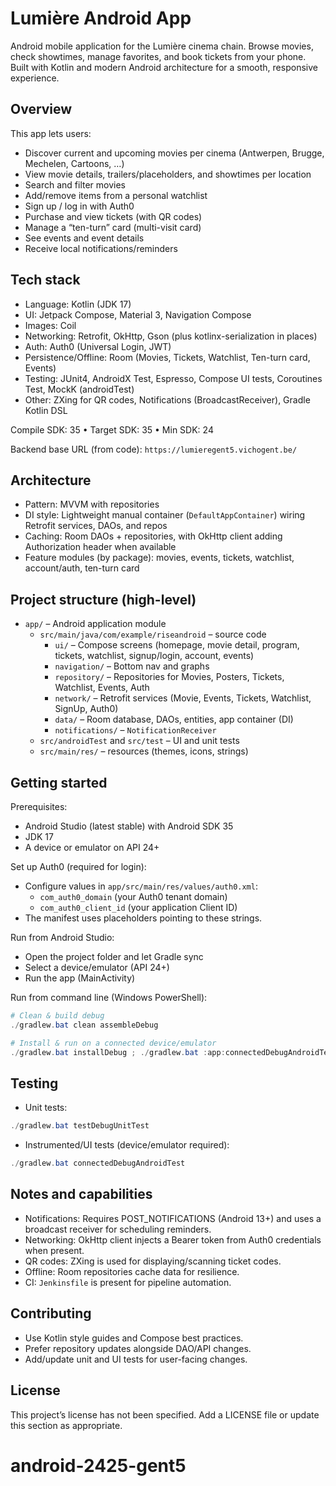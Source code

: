 # Lumière Android App

Android mobile application for the Lumière cinema chain. Browse movies, check showtimes, manage favorites, and book tickets from your phone. Built with Kotlin and modern Android architecture for a smooth, responsive experience.

## Overview

This app lets users:

- Discover current and upcoming movies per cinema (Antwerpen, Brugge, Mechelen, Cartoons, …)
- View movie details, trailers/placeholders, and showtimes per location
- Search and filter movies
- Add/remove items from a personal watchlist
- Sign up / log in with Auth0
- Purchase and view tickets (with QR codes)
- Manage a “ten-turn” card (multi-visit card)
- See events and event details
- Receive local notifications/reminders


## Tech stack

- Language: Kotlin (JDK 17)
- UI: Jetpack Compose, Material 3, Navigation Compose
- Images: Coil
- Networking: Retrofit, OkHttp, Gson (plus kotlinx-serialization in places)
- Auth: Auth0 (Universal Login, JWT)
- Persistence/Offline: Room (Movies, Tickets, Watchlist, Ten-turn card, Events)
- Testing: JUnit4, AndroidX Test, Espresso, Compose UI tests, Coroutines Test, MockK (androidTest)
- Other: ZXing for QR codes, Notifications (BroadcastReceiver), Gradle Kotlin DSL

Compile SDK: 35 • Target SDK: 35 • Min SDK: 24

Backend base URL (from code): `https://lumieregent5.vichogent.be/`

## Architecture

- Pattern: MVVM with repositories
- DI style: Lightweight manual container (`DefaultAppContainer`) wiring Retrofit services, DAOs, and repos
- Caching: Room DAOs + repositories, with OkHttp client adding Authorization header when available
- Feature modules (by package): movies, events, tickets, watchlist, account/auth, ten-turn card

## Project structure (high-level)

- `app/` – Android application module
  - `src/main/java/com/example/riseandroid` – source code
    - `ui/` – Compose screens (homepage, movie detail, program, tickets, watchlist, signup/login, account, events)
    - `navigation/` – Bottom nav and graphs
    - `repository/` – Repositories for Movies, Posters, Tickets, Watchlist, Events, Auth
    - `network/` – Retrofit services (Movie, Events, Tickets, Watchlist, SignUp, Auth0)
    - `data/` – Room database, DAOs, entities, app container (DI)
    - `notifications/` – `NotificationReceiver`
  - `src/androidTest` and `src/test` – UI and unit tests
  - `src/main/res/` – resources (themes, icons, strings)

## Getting started

Prerequisites:

- Android Studio (latest stable) with Android SDK 35
- JDK 17
- A device or emulator on API 24+

Set up Auth0 (required for login):

- Configure values in `app/src/main/res/values/auth0.xml`:
  - `com_auth0_domain` (your Auth0 tenant domain)
  - `com_auth0_client_id` (your application Client ID)
- The manifest uses placeholders pointing to these strings.

Run from Android Studio:

- Open the project folder and let Gradle sync
- Select a device/emulator (API 24+)
- Run the app (MainActivity)

Run from command line (Windows PowerShell):

```powershell
# Clean & build debug
./gradlew.bat clean assembleDebug

# Install & run on a connected device/emulator
./gradlew.bat installDebug ; ./gradlew.bat :app:connectedDebugAndroidTest
```

## Testing

- Unit tests:

```powershell
./gradlew.bat testDebugUnitTest
```

- Instrumented/UI tests (device/emulator required):

```powershell
./gradlew.bat connectedDebugAndroidTest
```

## Notes and capabilities

- Notifications: Requires POST_NOTIFICATIONS (Android 13+) and uses a broadcast receiver for scheduling reminders.
- Networking: OkHttp client injects a Bearer token from Auth0 credentials when present.
- QR codes: ZXing is used for displaying/scanning ticket codes.
- Offline: Room repositories cache data for resilience.
- CI: `Jenkinsfile` is present for pipeline automation.

## Contributing

- Use Kotlin style guides and Compose best practices.
- Prefer repository updates alongside DAO/API changes.
- Add/update unit and UI tests for user-facing changes.

## License

This project’s license has not been specified. Add a LICENSE file or update this section as appropriate.

# android-2425-gent5
